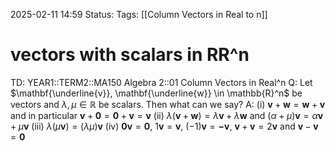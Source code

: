 2025-02-11 14:59
Status: 
Tags: [[Column Vectors in Real to n]]
# vectors with scalars in RR^n

TD: YEAR1::TERM2::MA150 Algebra 2::01 Column Vectors in Real^n 
Q: Let $\mathbf{\underline{v}}, \mathbf{\underline{w}} \in \mathbb{R}^n$ be vectors and $\lambda, \mu \in \mathbb{R}$ be scalars. Then what can we say?
A: (i) $\mathbf{v} + \mathbf{w} = \mathbf{w} + \mathbf{v}$ and in particular $\mathbf{v} + \mathbf{0} = \mathbf{0} + \mathbf{v} = \mathbf{v}$
(ii) $\lambda(\mathbf{v} + \mathbf{w}) = \lambda\mathbf{v} + \lambda\mathbf{w}$ and $(\alpha + \mu)\mathbf{v} = \alpha\mathbf{v} + \mu\mathbf{v}$
(iii) $\lambda(\mu \mathbf{v}) = (\lambda\mu)\mathbf{v}$
(iv) $\mathbf{0}\mathbf{v} = \mathbf{0}$, $1\mathbf{v} = \mathbf{v}$, $(-1)\mathbf{v} = \mathbf{-v}$, $\mathbf{v} + \mathbf{v} = 2\mathbf{v}$ and $\mathbf{v} - \mathbf{v} = \mathbf{0}$
<!--ID: 1739286284912-->

